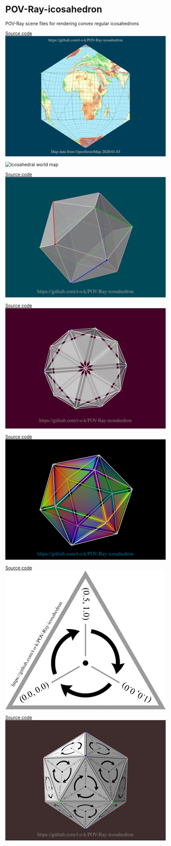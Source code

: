 # POV-Ray-icosahedron
POV-Ray scene files for rendering convex regular icosahedrons

[Source code](Icosahedron_Mesh2_With_World_Map.pov)\
![Icosahedron mesh2 with world map](Icosahedron_Mesh2_With_World_Map.png)

![Icosahedral world map](Icosahedral_World_Map.png)

[Source code](Icosahedron_With_Internal_Rectangles.pov)\
![Icosahedron with internal rectangles](Icosahedron_With_Internal_Rectangles.png)

[Source code](Icosahedron.pov)\
![Icosahedron](Icosahedron.png)

[Source code](Icosahedron_Coloured.pov)\
![Coloured icosahedron](Icosahedron_Coloured.png)

[Source code](Triangle_Arrows_Clockwise.pov)\
![Triangle with clockwise arrows](Triangle_Arrows_Clockwise.png)

[Source code](Icosahedron_Vertex_Order_Check.pov)\
![Icosahedron with vertex order check](Icosahedron_Vertex_Order_Check.png)
